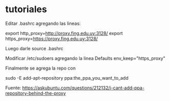 # tutoriales

Editar .bashrc agregando las lineas:

export http_proxy=http://proxy.fing.edu.uy:3128/ export https_proxy=https://proxy.fing.edu.uy:3128/

Luego darle source .bashrc

Modificar /etc/sudoers agregando la linea Defaults env_keep="https_proxy"

Finalmente se agrega la repo con

sudo -E add-apt-repository ppa:the_ppa_you_want_to_add

Fuente: https://askubuntu.com/questions/212132/i-cant-add-ppa-repository-behind-the-proxy
